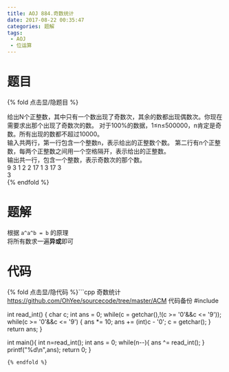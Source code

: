 ```yaml
---
title: AOJ 884.奇数统计
date: 2017-08-22 00:35:47
categories: 题解
tags:
 - AOJ
 - 位运算
---
```


# 题目

{% fold 点击显/隐题目 %}
<div class="oj"><div class="part" title="Description">
给出N个正整数，其中只有一个数出现了奇数次，其余的数都出现偶数次。你现在需要求出那个出现了奇数次的数。
对于100%的数据，1≤n≤500000，n肯定是奇数。所有出现的数都不超过10000。

</div><div class="part" title="Input">
输入共两行，第一行包含一个整数n，表示给出的正整数个数。
第二行有n个正整数，每两个正整数之间用一个空格隔开，表示给出的正整数。

</div><div class="part" title="Output">
输出共一行，包含一个整数，表示奇数次的那个数。

</div><div class="samp"><div class="clear"></div><div class="input part" title="Sample Input">
9
3 1 2 2 17 1 3 17 3

</div><div class="output part" title="Sample Output">
3

</div><div class="clear"></div></div></div>
{% endfold %}

<!--more-->
# 题解

根据 `a^a^b = b` 的原理  
将所有数求一遍**异或**即可  

# 代码
{% fold 点击显/隐代码 %}```cpp 奇数统计 https://github.com/OhYee/sourcecode/tree/master/ACM 代码备份
#include <cstdio>

int read_int() {
    char c;
    int ans = 0;
    while(c = getchar(),!(c >= '0'&&c <= '9'));
    while(c >= '0'&&c <= '9') {
        ans *= 10;
        ans += (int)c - '0';
        c = getchar();
    }
    return ans;
}

int main(){
    int n=read_int();
    int ans = 0;
    while(n--){
        ans ^= read_int();
    }
    printf("%d\n",ans);
    return 0;
}
```
{% endfold %}